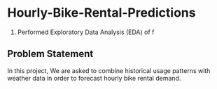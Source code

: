 # Hourly-Bike-Rental-Predictions

1. Performed Exploratory Data Analysis (EDA) of f

##   Problem Statement
In this project, We are asked to combine historical usage patterns with weather data in order to forecast hourly bike rental demand.
